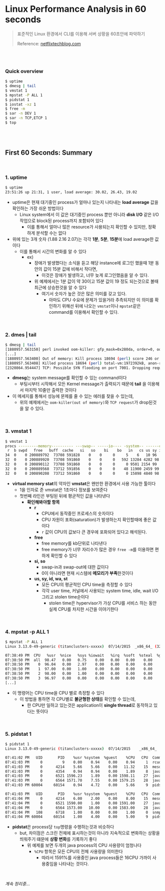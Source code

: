 # Linux Performance Analysis in 60 seconds

> 표준적인 Linux 환경에서 CLI를 이용해 서버 상황을 60초안에 파악하기
>
> Reference: [netflixtechblog.com](https://netflixtechblog.com/linux-performance-analysis-in-60-000-milliseconds-accc10403c55)

<br>

<br>

### Quick overview

```bash
$ uptime
$ dmesg | tail
$ vmstat 1
$ mpstat -P ALL 1
$ pidstat 1
$ iostat -xz 1
$ free -m
$ sar -n DEV 1
$ sar -n TCP,ETCP 1
$ top
```

<br>

<br>

## First 60 Seconds: Summary

<br>

### 1. uptime

```bash
$ uptime
23:51:26 up 21:31, 1 user, load average: 30.02, 26.43, 19.02
```

- uptime은 현재 대기중인 process가 얼마나 있는지 나타내는 **load average** 값을 확인하는 가장 쉬운 방법이다
  - Linux system에서 이 값은 대기중인 process 뿐만 아니라 **disk I/O** 같은 I/O 작업으로 block된 process까지 포함되어 있다
    - 이를 통해서 얼마나 많은 resource가 사용되는지 확인할 수 있지만, 정확하게 분석할 수는 없다
- 위에 있는 3개 숫자 (1.88 2.16 2.07)는 각각 **1분**, **5분**, **15분**에 load average한 값이다
  - 이를 통해서 시간의 변화를 알 수 있다
    - ex)
      - 장애가 발생했다는 소식을 듣고 해당 instance에 로그인 했을때 1분 동안의 값이 15분 값에 비해서 작다면, 
        - 이것은 장애가 발생하고, 너무 늦게 로그인했음을 알 수 있다. 
      - 위 예제에서는 1분 값이 약 30이고 15분 값이 19 정도 되는것으로 볼때 최근에 상승한것을 알 수 있다
        - 여기서 숫자가 높은 것은 많은 의미를 갖고 있다. 
          - 아마도 CPU 수요에 문제가 있을거라 추측되지만 이 의미를 확인하기 위해선 뒤에 나오는 `vmstat`이나 `mpstat`같은 command를 이용해서 확인할 수 있다.

<br>

### 2. dmes | tail

```bash
$ dmesg | tail
[1880957.563150] perl invoked oom-killer: gfp_mask=0x280da, order=0, oom_score_adj=0
[...]
[1880957.563400] Out of memory: Kill process 18694 (perl) score 246 or sacrifice child
[1880957.563408] Killed process 18694 (perl) total-vm:1972392kB, anon-rss:1953348kB, file-rss:0kB
[2320864.954447] TCP: Possible SYN flooding on port 7001. Dropping request.  Check SNMP counters.
```

- **dmesg**는 system message를 확인할 수 있는 command이다
  - 부팅시부터 시작해서 모든 Kernel message가 출력되기 때문에 **tail** 을 이용해서 마지막 10줄만 출력한 것이다
- 이 메세지를 통해서 성능에 문제를 줄 수 있는 에러를 찾을 수 있는데, 
  - 위의 예제에서는 `oom-killer(out of memory)`와 `TCP request`가 drop된것을 알 수 있다.

<br>

### 3. vmstat 1

```bash
$ vmstat 1
procs ---------memory---------- ---swap-- -----io---- -system-- ------cpu-----
 r  b swpd   free   buff  cache   si   so    bi    bo   in   cs us sy id wa st
34  0    0 200889792  73708 591828    0    0     0     5    6   10 96  1  3  0  0
32  0    0 200889920  73708 591860    0    0     0   592 13284 4282 98  1  1  0  0
32  0    0 200890112  73708 591860    0    0     0     0 9501 2154 99  1  0  0  0
32  0    0 200889568  73712 591856    0    0     0    48 11900 2459 99  0  0  0  0
32  0    0 200890208  73712 591860    0    0     0     0 15898 4840 98  1  1  0  0
```

- **virtual memory stat**의 약자인 **vmstat**은 왠만한 환경에서 사용 가능한 툴이다
  - 1을 인자로 준 vmstat은 1초마다 정보를 보여준다
  - 첫번째 라인은 부팅된 뒤에 평균적인 값을 나타낸다
    - **확인해봐야할 항목**
      - **r**
        - CPU에서 동작중인 프로세스의 숫자이다
        - CPU 자원이 포화(saturation)가 발생하는지 확인할때에 좋은 값이다 
        - `r` 값이 CPU의 값보다 큰 경우에 포화되어 있다고 해석된다.
      - **free**
        - free memory를 kb단위로 나타낸다
        - free memory가 너무 자리수가 많은 경우 `free -m`를 이용하면 편하게 확인할 수 있다
      - **si, so**
        - swap-in과 swap-out에 대한 값이다 
        - 0이 아니라면 현재 시스템에 **메모리가 부족**한것이다
      - **us, sy, id, wa, st**
        - 모든 CPU의 평균적인 CPU time을 측정할 수 있다
        - 각각 user time, 커널에서 사용되는 system time, idle, wait I/O 그리고 stolen time순이다
          - stolen time은 hypervisor가 가상 CPU를 서비스 하는 동안 실제 CPU를 차지한 시간을 이야기한다

<br>

### 4. mpstat -p ALL 1

```bash
$ mpstat -P ALL 1
Linux 3.13.0-49-generic (titanclusters-xxxxx)  07/14/2015  _x86_64_ (32 CPU)

07:38:49 PM  CPU   %usr  %nice   %sys %iowait   %irq  %soft  %steal  %guest  %gnice  %idle
07:38:50 PM  all  98.47   0.00   0.75    0.00   0.00   0.00    0.00    0.00    0.00   0.78
07:38:50 PM    0  96.04   0.00   2.97    0.00   0.00   0.00    0.00    0.00    0.00   0.99
07:38:50 PM    1  97.00   0.00   1.00    0.00   0.00   0.00    0.00    0.00    0.00   2.00
07:38:50 PM    2  98.00   0.00   1.00    0.00   0.00   0.00    0.00    0.00    0.00   1.00
07:38:50 PM    3  96.97   0.00   0.00    0.00   0.00   0.00    0.00    0.00    0.00   3.03
[...]
```

- 이 명령어는 CPU time을 CPU 별로 측정할 수 있다
  - 이 방법을 통하면 각 CPU별로 **불균형한 상태**를 확인할 수 있는데, 
    - 한 CPU만 일하고 있는것은 application이 **single thread**로 동작하고 있다는 뜻이다

<br>

### 5. pidstat 1

```bash
$ pidstat 1
Linux 3.13.0-49-generic (titanclusters-xxxxx)  07/14/2015    _x86_64_    (32 CPU)

07:41:02 PM   UID       PID    %usr %system  %guest    %CPU   CPU  Command
07:41:03 PM     0         9    0.00    0.94    0.00    0.94     1  rcuos/0
07:41:03 PM     0      4214    5.66    5.66    0.00   11.32    15  mesos-slave
07:41:03 PM     0      4354    0.94    0.94    0.00    1.89     8  java
07:41:03 PM     0      6521 1596.23    1.89    0.00 1598.11    27  java
07:41:03 PM     0      6564 1571.70    7.55    0.00 1579.25    28  java
07:41:03 PM 60004     60154    0.94    4.72    0.00    5.66     9  pidstat

07:41:03 PM   UID       PID    %usr %system  %guest    %CPU   CPU  Command
07:41:04 PM     0      4214    6.00    2.00    0.00    8.00    15  mesos-slave
07:41:04 PM     0      6521 1590.00    1.00    0.00 1591.00    27  java
07:41:04 PM     0      6564 1573.00   10.00    0.00 1583.00    28  java
07:41:04 PM   108      6718    1.00    0.00    0.00    1.00     0  snmp-pass
07:41:04 PM 60004     60154    1.00    4.00    0.00    5.00     9  pidstat
```

- **pidstat**은 process당 `top`명령을 수행하는것과 비슷하다
  - but, 차이점은 스크린 전체에 표시하는것이 아니라 지속적으로 변화하는 상황을 띄워주기 떄문에 **상황 변화**를 기록하기 좋다
    - 위 예제를 보면 두개의 java process의 CPU 사용량이 엄청나다
      - `%CPU` 항목은 모든 CPU의 전체 사용량을 의미한다
        - 따라서 1591%를 사용중인 java process들은 16CPU 가까이 사용중임을 나타내는 것이다.

<br>

*계속 정리중...*